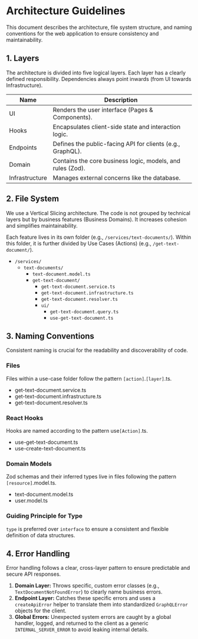 # Architecture Guidelines

This document describes the architecture, file system structure,
and naming conventions for the web application to ensure consistency and maintainability.

## 1. Layers

The architecture is divided into five logical layers. Each layer has a clearly defined responsibility.
Dependencies always point inwards (from UI towards Infrastructure).

| Name           | Description                                                |
| -------------- | ---------------------------------------------------------- |
| UI             | Renders the user interface (Pages & Components).           |
| Hooks          | Encapsulates client-side state and interaction logic.      |
| Endpoints      | Defines the public-facing API for clients (e.g., GraphQL). |
| Domain         | Contains the core business logic, models, and rules (Zod). |
| Infrastructure | Manages external concerns like the database.               |

## 2. File System

We use a Vertical Slicing architecture. The code is not grouped by technical layers
but by business features (Business Domains). It increases cohesion and simplifies maintainability.

Each feature lives in its own folder (e.g., `/services/text-documents/`).
Within this folder, it is further divided by Use Cases (Actions) (e.g., `/get-text-document/`).

- `/services/`
  - `text-documents/`
    - `text-document.model.ts`
    - `get-text-document/`
      - `get-text-document.service.ts`
      - `get-text-document.infrastructure.ts`
      - `get-text-document.resolver.ts`
      - `ui/`
        - `get-text-document.query.ts`
        - `use-get-text-document.ts`

## 3. Naming Conventions

Consistent naming is crucial for the readability and discoverability of code.

### Files

Files within a use-case folder follow the pattern `[action]`.`[layer]`.ts.

- get-text-document.service.ts
- get-text-document.infrastructure.ts
- get-text-document.resolver.ts

### React Hooks

Hooks are named according to the pattern use`[Action]`.ts.
- use-get-text-document.ts
- use-create-text-document.ts

### Domain Models

Zod schemas and their inferred types live in files following the pattern `[resource]`.model.ts.
- text-document.model.ts
- user.model.ts

### Guiding Principle for Type

`type` is preferred over `interface` to ensure a consistent and flexible definition of data structures.

## 4. Error Handling

Error handling follows a clear, cross-layer pattern to ensure predictable and secure API responses.

1. **Domain Layer:** Throws specific, custom error classes (e.g., `TextDocumentNotFoundError`) to clearly name business errors.
2. **Endpoint Layer:** Catches these specific errors and uses a `createApiError` helper to translate them into standardized `GraphQLError` objects for the client.
3. **Global Errors:** Unexpected system errors are caught by a global handler, logged, and returned to the client as a generic `INTERNAL_SERVER_ERROR` to avoid leaking internal details.